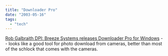 ```yaml
---
title: "Downloader Pro"
date: "2003-05-16"
tags: 
  - "tech"
---
```


[Rob Galbraith DPI: Breeze Systems releases Downloader Pro for Windows](http://www.robgalbraith.com/bins/content_page.asp?cid=7-6191-6208 "Rob Galbraith DPI: Breeze Systems releases Downloader Pro for Windows") -- looks like a good tool for photo download from cameras, better than most of the schlock that comes with the cameras.
